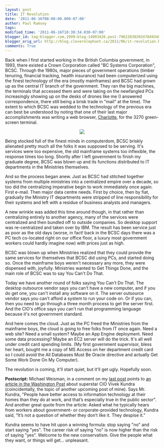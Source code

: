 ```yaml
---
layout: post
title: IT Revolution
date: '2011-06-16T08:00:00.000-07:00'
author: Paul Ramsey
tags: 
modified_time: '2011-06-16T10:30:34.030-07:00'
blogger_id: tag:blogger.com,1999:blog-14903426.post-7962203020347849348
blogger_orig_url: http://blog.cleverelephant.ca/2011/06/it-revolution.html
comments: True
---
```


Back when I first started working in the British Columbia government, in 1993, there existed a Crown Corporation called "BC Systems Corporation", BCSC. Through the 1980s, major pieces of government operations (timber tenuring, financial tracking, health insurance) had been computerized using the finest technology of the era (mostly mainframes) and BCSC had grown up as the central IT branch of the government. They ran the big machines, the terminals that accessed them and were taking on the newfangled PCs increasingly showing up on the desks of drones like me (I answered correspondence, there still being a brisk trade in "mail" at the time).  The extent to which BCSC was wedded to the technology of the previous era can best be understood by noting that one of their last major accomplishments was writing a web browser, [Charlotte](http://edurealm.tripod.com/browsers.htm), for the 3270 green-screen terminal.

<center><img src="http://wahsegavalleyfarm.typepad.com/.a/6a00d83519315253ef0120a52932e6970c-400wi"></center>

Being stocked full of the finest minds in computerdom, BCSC briskly alienated pretty much all the folks it was supposed to be serving. It's services were too expensive, the old mainframe systems too inflexible, the response times too long. Shortly after I left government to finish my graduate degree, BCSC was blown up and its functions distributed to IT departments in the Ministries themselves.

And so the process began anew. Just as BCSC had stitched together systems from multiple ministries into a centralized empire over a decade, so too did the centralizing imperative begin to work immediately once again. First e-mail. Then major data centre needs. First by choice, then by fiat, gradually the Ministry IT departments were stripped of line responsibility for their systems and left with a residue of business analysts and managers.

A new wrinkle was added this time around though, in that rather than centralizing entirely to another agency, many of the services were centralized and then bundled off to outside companies. So desktop support was re-centralized and taken over by IBM. The result has been service just as poor as the old days (worse, in fact! back in the BCSC days there was a PC tech co-located right on our office floor, a luxury most government workers could hardly imagine now) with prices just as high.

BCSC was blown up when Ministries realized that they could provide the same services for themselves that BCSC did using PCs, and started doing so. Once the mainframe boys weren't necessary any more, they were dispensed with, joyfully. Ministries wanted to Get Things Done, and the main role of BCSC was to say You Can't Do That.

Today we have another round of folks saying You Can't Do That. The desktop outsource vendor says you can't have a new computer, and if you do get one, you can't install any software on it. The server outsource vendor says you can't afford a system to run your code on. Or if you can, then you need to go through a three month process to get the server first. And the CIO's office says you can't run that programming language because it's not government standard.

And here comes the cloud. Just as the PC freed the Ministries from the mainframe boys, the cloud is going to free folks from IT once again. Need a web site? Need a small system? Maybe an App Engine deployment. Need some data processing? Maybe an EC2 server will do the trick. It's all well under credit card spending limits. (My first government supervisor, bless her heart, bought me a copy of MS Access on her department credit card so I could avoid the All Databases Must Be Oracle directive and actually Get Some Work Done On My Computer).

The revolution is coming, it'll start quiet, but it'll get ugly. Hopefully soon.

**Postscript:** Michael Weisman, in a comment on my [last post](http://blog.cleverelephant.ca/2011/06/broken-enterprise-it.html) points to [an article in the Washington Post]() about superstar CIO Vivek Kundra (coincidentally, the topic of another upcoming post of mine). Says Mr. Kundra, "People have better access to information technology at their homes than they do at work, and that’s especially true in the public sector". And another great quote from the article: Asked what he typically hears from workers about gov­ernment- or corporate-provided technology, Kundra said, “It’s not a question of whether they don’t like it. They despise it.”

Kundra seems to have hit upon a winning formula: stop saying "no" and start saying "yes". The career risk of saying "no" is now higher than the risk of saying "yes".  Welcome to the new conservatism. Give the people what they want, or things will get... unpleasant.

